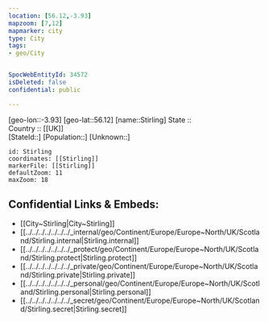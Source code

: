 ```yaml
---
location: [56.12,-3.93] 
mapzoom: [7,12] 
mapmarker: city 
type: City
tags:
- geo/City


SpocWebEntityId: 34572
isDeleted: false
confidential: public

---
```

[geo-lon::-3.93] 
[geo-lat::56.12] 
[name::Stirling] 
State ::  
Country :: [[UK]]  
[StateId::] 
[Population::] 
[Unknown::] 


```leaflet
id: Stirling
coordinates: [[Stirling]] 
markerFile: [[Stirling]] 
defaultZoom: 11 
maxZoom: 18
```


## Confidential Links & Embeds: 
- [[City~Stirling|City~Stirling]] 
- [[../../../../../../../_internal/geo/Continent/Europe/Europe~North/UK/Scotland/Stirling.internal|Stirling.internal]] 
- [[../../../../../../../_protect/geo/Continent/Europe/Europe~North/UK/Scotland/Stirling.protect|Stirling.protect]] 
- [[../../../../../../../_private/geo/Continent/Europe/Europe~North/UK/Scotland/Stirling.private|Stirling.private]] 
- [[../../../../../../../_personal/geo/Continent/Europe/Europe~North/UK/Scotland/Stirling.personal|Stirling.personal]] 
- [[../../../../../../../_secret/geo/Continent/Europe/Europe~North/UK/Scotland/Stirling.secret|Stirling.secret]] 
